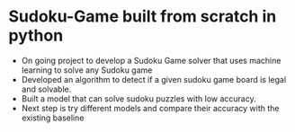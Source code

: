 # Sudoku-Game built from scratch in python
* On going project to develop a Sudoku Game solver that uses machine learning to solve any Sudoku game
* Developed an algorithm to detect if a given sudoku game board is legal and solvable.
* Built a model that can solve sudoku puzzles with low accuracy.
* Next step is try different models and compare their accuracy with the existing baseline
